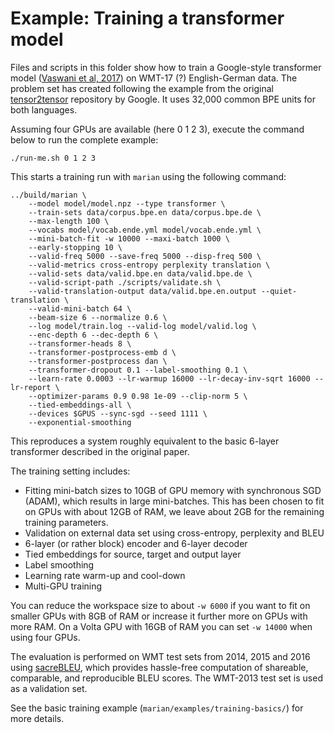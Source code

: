 # Example: Training a transformer model

Files and scripts in this folder show how to train a Google-style transformer 
model ([Vaswani et al, 2017](https://arxiv.org/abs/1706.03762)) on WMT-17 (?)
English-German data.
The problem set has created following the example from the original
[tensor2tensor](https://github.com/tensorflow/tensor2tensor) repository by
Google. It uses 32,000 common BPE units for both languages. 

Assuming four GPUs are available (here 0 1 2 3), execute the command below
to run the complete example:

```
./run-me.sh 0 1 2 3
```

This starts a training run with `marian` using the following command:

```
../build/marian \
    --model model/model.npz --type transformer \
    --train-sets data/corpus.bpe.en data/corpus.bpe.de \
    --max-length 100 \
    --vocabs model/vocab.ende.yml model/vocab.ende.yml \
    --mini-batch-fit -w 10000 --maxi-batch 1000 \
    --early-stopping 10 \
    --valid-freq 5000 --save-freq 5000 --disp-freq 500 \
    --valid-metrics cross-entropy perplexity translation \
    --valid-sets data/valid.bpe.en data/valid.bpe.de \
    --valid-script-path ./scripts/validate.sh \
    --valid-translation-output data/valid.bpe.en.output --quiet-translation \
    --valid-mini-batch 64 \
    --beam-size 6 --normalize 0.6 \
    --log model/train.log --valid-log model/valid.log \
    --enc-depth 6 --dec-depth 6 \
    --transformer-heads 8 \
    --transformer-postprocess-emb d \
    --transformer-postprocess dan \
    --transformer-dropout 0.1 --label-smoothing 0.1 \
    --learn-rate 0.0003 --lr-warmup 16000 --lr-decay-inv-sqrt 16000 --lr-report \
    --optimizer-params 0.9 0.98 1e-09 --clip-norm 5 \
    --tied-embeddings-all \
    --devices $GPUS --sync-sgd --seed 1111 \
    --exponential-smoothing
```

This reproduces a system roughly equivalent to the basic 6-layer transformer
described in the original paper.

The training setting includes:
* Fitting mini-batch sizes to 10GB of GPU memory with synchronous SGD (ADAM), 
which results in large mini-batches. This has been chosen to fit on GPUs with 
about 12GB of RAM, we leave about 2GB for the remaining training parameters.
* Validation on external data set using cross-entropy, perplexity and BLEU
* 6-layer (or rather block) encoder and 6-layer decoder
* Tied embeddings for source, target and output layer
* Label smoothing
* Learning rate warm-up and cool-down
* Multi-GPU training

You can reduce the workspace size to about `-w 6000` if you want to fit on 
smaller GPUs with 8GB of RAM or increase it further more on GPUs with more RAM.
On a Volta GPU with 16GB of RAM you can set `-w 14000` when using four GPUs.

The evaluation is performed on WMT test sets from 2014, 2015 and 2016 using
[sacreBLEU](https://github.com/mjpost/sacreBLEU), which provides hassle-free
computation of shareable, comparable, and reproducible BLEU scores.  The
WMT-2013 test set is used as a validation set.

See the basic training example (`marian/examples/training-basics/`) for more
details.
